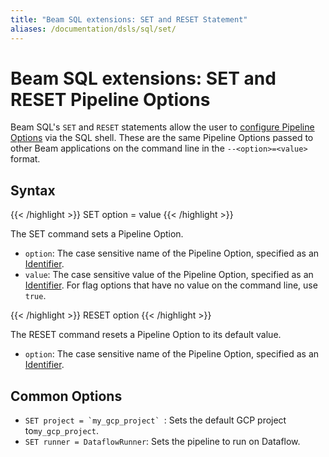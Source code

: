 ```yaml
---
title: "Beam SQL extensions: SET and RESET Statement"
aliases: /documentation/dsls/sql/set/
---
```

<!--
Licensed under the Apache License, Version 2.0 (the "License");
you may not use this file except in compliance with the License.
You may obtain a copy of the License at

http://www.apache.org/licenses/LICENSE-2.0

Unless required by applicable law or agreed to in writing, software
distributed under the License is distributed on an "AS IS" BASIS,
WITHOUT WARRANTIES OR CONDITIONS OF ANY KIND, either express or implied.
See the License for the specific language governing permissions and
limitations under the License.
-->

# Beam SQL extensions: SET and RESET Pipeline Options

Beam SQL's `SET` and `RESET` statements allow the user to [configure Pipeline
Options](/documentation/programming-guide/#configuring-pipeline-options)
via the SQL shell. These are the same Pipeline Options passed to other Beam
applications on the command line in the `--<option>=<value>` format.

## Syntax

{{< /highlight >}}
SET option = value
{{< /highlight >}}

The SET command sets a Pipeline Option.

*   `option`: The case sensitive name of the Pipeline Option, specified as an
    [Identifier](/documentation/dsls/sql/calcite/lexical/#identifiers).
*   `value`: The case sensitive value of the Pipeline Option, specified as an
    [Identifier](/documentation/dsls/sql/calcite/lexical/#identifiers).
    For flag options that have no value on the command line, use `true`.

{{< /highlight >}}
RESET option
{{< /highlight >}}

The RESET command resets a Pipeline Option to its default value.

*   `option`: The case sensitive name of the Pipeline Option, specified as an
    [Identifier](/documentation/dsls/sql/calcite/lexical#identifiers).

## Common Options

*   ```SET project = `my_gcp_project` ```: Sets the default GCP project
    to`my_gcp_project`.
*   `SET runner = DataflowRunner`: Sets the pipeline to run on Dataflow.
